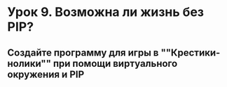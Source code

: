 # Урок 9. Возможна ли жизнь без PIP?
## Создайте программу для игры в ""Крестики-нолики"" при помощи виртуального окружения и PIP 
